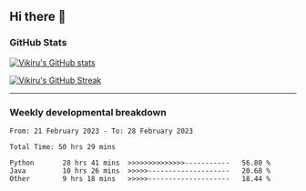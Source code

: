 ## Hi there 👋

### GitHub Stats

[![Vikiru's GitHub stats](https://github-readme-stats.vercel.app/api?username=vikiru&theme=nightowl&include_all_commits=true&count_private=true&hide=stars,contribs&show_icons=true)](https://github.com/anuraghazra/github-readme-stats)

[![Vikiru's GitHub Streak](https://streak-stats.demolab.com/?user=vikiru&theme=nightowl&hide_border=true&date_format=M%20j%5B%2C%20Y%5D)](https://github.com/DenverCoder1/github-readme-streak-stats)

---

### Weekly developmental breakdown

<!--START_SECTION:waka-->

```text
From: 21 February 2023 - To: 28 February 2023

Total Time: 50 hrs 29 mins

Python       28 hrs 41 mins  >>>>>>>>>>>>>>-----------   56.80 %
Java         10 hrs 26 mins  >>>>>--------------------   20.68 %
Other        9 hrs 18 mins   >>>>>--------------------   18.44 %
```

<!--END_SECTION:waka-->
